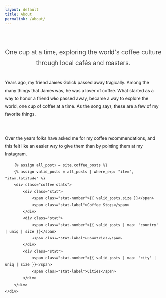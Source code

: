 ```yaml
---
layout: default
title: About
permalink: /about/
---
```


<div class="about-page">
    <div class="about-content">
        <p class="lead">
            One cup at a time, exploring the world's coffee culture through local cafés and roasters.
        </p>
        <p>
            Years ago, my friend <a href="https://www.instagram.com/jamesgolick" target="_blank" rel="noopener">James Golick</a> 
            passed away tragically. Among the many things that James was, he was a lover of coffee. 
            What started as a way to honor a friend who passed away, became a way to explore the world, one cup of coffee at a time. As the song says, these are a few of my favorite things.
        </p>
        <p>&nbsp;</p> 
        <p>
            Over the years folks have asked me for my coffee recommendations, and this felt like an 
            easier way to give them than by pointing them at my Instagram. 
        </p>

        {% assign all_posts = site.coffee_posts %}
        {% assign valid_posts = all_posts | where_exp: "item", "item.latitude" %}
        <div class="coffee-stats">
            <div class="stat">
                <span class="stat-number">{{ valid_posts.size }}</span>
                <span class="stat-label">Coffee Stops</span>
            </div>
            <div class="stat">
                <span class="stat-number">{{ valid_posts | map: 'country' | uniq | size }}</span>
                <span class="stat-label">Countries</span>
            </div>
            <div class="stat">
                <span class="stat-number">{{ valid_posts | map: 'city' | uniq | size }}</span>
                <span class="stat-label">Cities</span>
            </div>
        </div>
    </div>

</div>

<style>
.about-page {
    max-width: 700px;
    margin: 0 auto;
    padding: 2rem 0;
}

.about-page h1 {
    font-size: 2.5rem;
    font-weight: 300;
    margin-bottom: 2rem;
    text-align: center;
}

.about-content {
    line-height: 1.8;
    color: var(--primary-color);
}

.lead {
    font-size: 1.25rem;
    font-weight: 300;
    margin-bottom: 2rem;
    color: var(--text-light);
    text-align: center;
}

.about-content h2 {
    font-size: 1.5rem;
    font-weight: 400;
    margin: 2rem 0 1rem;
    color: var(--accent-color);
}

.about-content a {
    color: var(--accent-color);
    text-decoration: none;
    border-bottom: 1px solid transparent;
    transition: border-color 0.3s ease;
}

.about-content a:hover {
    border-bottom-color: var(--accent-color);
}

.coffee-stats {
    display: grid;
    grid-template-columns: repeat(3, 1fr);
    gap: 2rem;
    margin-top: 3rem;
    padding: 2rem;
    background: var(--card-bg);
    border-radius: 8px;
    border: 1px solid var(--border-color);
}

.stat {
    text-align: center;
}

.stat-number {
    display: block;
    font-size: 2.5rem;
    font-weight: 300;
    color: var(--accent-color);
    margin-bottom: 0.5rem;
}

.stat-label {
    display: block;
    font-size: 0.9rem;
    text-transform: uppercase;
    letter-spacing: 1px;
    color: var(--text-light);
}

@media (max-width: 768px) {
    .about-page h1 {
        font-size: 2rem;
    }
    
    .lead {
        font-size: 1.1rem;
    }
    
    .coffee-stats {
        grid-template-columns: 1fr;
        gap: 1.5rem;
    }
}
</style>